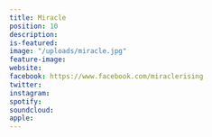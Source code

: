 ```yaml
---
title: Miracle
position: 10
description: 
is-featured: 
image: "/uploads/miracle.jpg"
feature-image: 
website:
facebook: https://www.facebook.com/miraclerising
twitter:
instagram:
spotify:
soundcloud:
apple:
---
```


